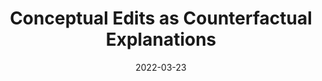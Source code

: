 ---
title: "Conceptual Edits as Counterfactual Explanations"

authors:
- Giorgos Filandrianos
- Konstantinos Thomas
- Edmund Dervakos1
- Giorgos Stamou1

date: "2022-03-23"

publication: "AAAI-MAKE"

links:
    pdf: https://www.ails.ece.ntua.gr/sites/default/files/publications/files/conceptual-edits-as-counterfactual-explanations.pdf
    code: https://github.com/geofila/Conceptual-Edits-as-Counterfactual-Explanations
---